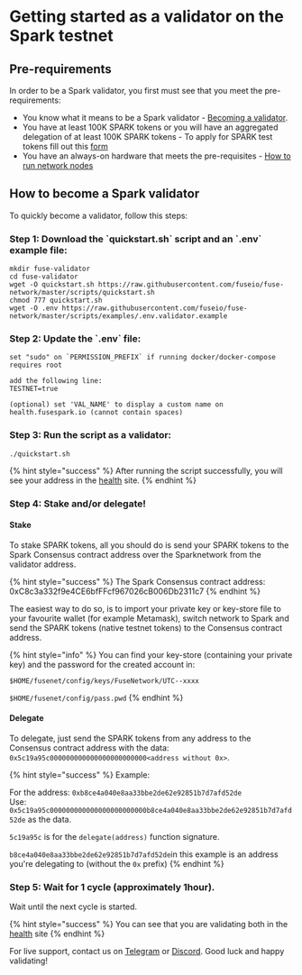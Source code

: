 # Getting started as a validator on the Spark testnet

## Pre-requirements

In order to be a Spark validator, you first must see that you meet the pre-requirements:

* You know what it means to be a Spark validator - [Becoming a validator](broken-reference).
* You have at least 100K SPARK tokens or you will have an aggregated delegation of at least 100K SPARK tokens - To apply for SPARK test tokens fill out this [form](https://forms.monday.com/forms/b5887fc37b5b287df59422a8ec052a32?r=use1)
* You have an always-on hardware that meets the pre-requisites - [How to run network nodes](https://app.gitbook.com/o/-LdmeTBjede0-BcSd0W0/s/-MQROvzQPC4eD8u5AQhv/c/AuYNVNsGG1QrJ8DFBFZ4/network/how-to-run-network-nodes)

## How to become a Spark validator

To quickly become a validator, follow this steps:

### Step 1: Download the \`quickstart.sh\` script and an \`.env\` example file:

```
mkdir fuse-validator
cd fuse-validator
wget -O quickstart.sh https://raw.githubusercontent.com/fuseio/fuse-network/master/scripts/quickstart.sh
chmod 777 quickstart.sh
wget -O .env https://raw.githubusercontent.com/fuseio/fuse-network/master/scripts/examples/.env.validator.example
```

### Step 2: Update the \`.env\` file:

```
set "sudo" on `PERMISSION_PREFIX` if running docker/docker-compose requires root

add the following line:
TESTNET=true

(optional) set 'VAL_NAME' to display a custom name on health.fusespark.io (cannot contain spaces)
```

### Step 3: Run the script as a validator:

```
./quickstart.sh
```

{% hint style="success" %}
After running the script successfully, you will see your address in the [health](https://health.fuse.io/) site.
{% endhint %}

### Step 4: Stake and/or delegate!

#### Stake

To stake SPARK tokens, all you should do is send your SPARK tokens to the Spark Consensus contract address over the Sparknetwork from the validator address.

{% hint style="success" %}
The Spark Consensus contract address: 0xC8c3a332f9e4CE6bfFFcf967026cB006Db2311c7
{% endhint %}

The easiest way to do so, is to import your private key or key-store file to your favourite wallet (for example Metamask), switch network to Spark and send the SPARK tokens (native testnet tokens) to the Consensus contract address.

{% hint style="info" %}
You can find your key-store (containing your private key) and the password for the created account in:

`$HOME/fusenet/config/keys/FuseNetwork/UTC--xxxx`

`$HOME/fusenet/config/pass.pwd`
{% endhint %}

#### Delegate

To delegate, just send the SPARK tokens from any address to the Consensus contract address with the data: `0x5c19a95c000000000000000000000000<address without 0x>`.

{% hint style="success" %}
Example:

For the address: `0xb8ce4a040e8aa33bbe2de62e92851b7d7afd52de`\
Use: `0x5c19a95c000000000000000000000000b8ce4a040e8aa33bbe2de62e92851b7d7afd52de` as the data.

`5c19a95c` is for the `delegate(address)` function signature.

`b8ce4a040e8aa33bbe2de62e92851b7d7afd52de`in this example is an address you're delegating to (without the `0x` prefix)
{% endhint %}

### Step 5: Wait for 1 cycle (approximately 1hour).

Wait until the next cycle is started.

{% hint style="success" %}
You can see that you are validating both in the[ health](https://health.fusespark.io) site
{% endhint %}

For live support, contact us on [Telegram](https://t.me/fuseio) or [Discord](https://discord.gg/tz7ArR). Good luck and happy validating!
